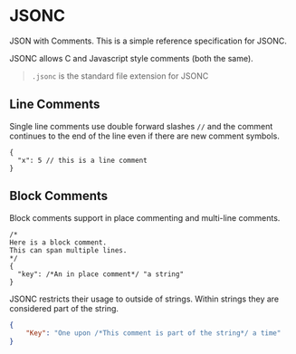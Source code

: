 # JSONC
JSON with Comments. This is a simple reference specification for JSONC.

JSONC allows C and Javascript style comments (both the same).

> `.jsonc` is the standard file extension for JSONC

## Line Comments

Single line comments use double forward slashes `//` and the comment continues to the end of the line even if there are new comment symbols.

```jsonc
{
  "x": 5 // this is a line comment
}
```

## Block Comments

Block comments support in place commenting and multi-line comments.

```jsonc
/*
Here is a block comment.
This can span multiple lines.
*/
{
  "key": /*An in place comment*/ "a string"
}
```

JSONC restricts their usage to outside of strings. Within strings they are considered part of the string.

```json
{
	"Key": "One upon /*This comment is part of the string*/ a time"
}
```

